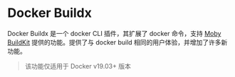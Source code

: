 # Docker Buildx

Docker Buildx 是一个 docker CLI 插件，其扩展了 docker 命令，支持 [Moby BuildKit](buildkit.md) 提供的功能。提供了与 docker build 相同的用户体验，并增加了许多新功能。

> 该功能仅适用于 Docker v19.03+ 版本
